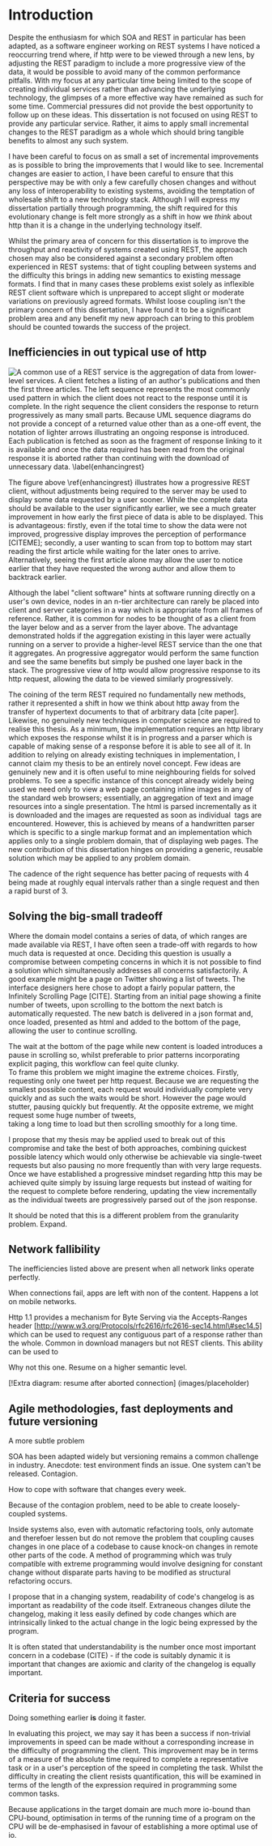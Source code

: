 Introduction
============

<!---

**introduction should be 2-5 pages (1,000 to 2,500 wrds)**

Intro should say:

-   What is the problem?
-   How do I plan to solve it?
-   What are the success criteria?
-   How will know if been successful?
-   What is the motivation for solving it?

--->

Despite the enthusiasm for which SOA and REST in particular has been
adapted, as a software engineer working on REST systems I have noticed a
reoccurring trend where, if http were to be viewed through a new lens,
by adjusting the REST paradigm to include a more progressive view of the
data, it would be possible to avoid many of the common performance
pitfalls. With my focus at any particular time being limited to the
scope of creating individual services rather than advancing the
underlying technology, the glimpses of a more effective way have
remained as such for some time. Commercial pressures did not provide the
best opportunity to follow up on these ideas. This dissertation is not
focused on using REST to provide any particular service. Rather, it aims
to apply small incremental changes to the REST paradigm as a whole which
should bring tangible benefits to almost any such system.

I have been careful to focus on as small a set of incremental
improvements as is possible to bring the improvements that I would like
to see. Incremental changes are easier to action, I have been careful to
ensure that this perspective may be with only a few carefully chosen
changes and without any loss of interoperability to existing systems,
avoiding the temptation of wholesale shift to a new technology stack.
Although I will express my dissertation partially through programming,
the shift required for this evolutionary change is felt more strongly as
a shift in how we *think* about http than it is a change in the
underlying technology itself.

Whilst the primary area of concern for this dissertation is to improve
the throughput and reactivity of systems created using REST, the
approach chosen may also be considered against a secondary problem often
experienced in REST systems: that of tight coupling between systems and
the difficulty this brings in adding new semantics to existing message
formats. I find that in many cases these problems exist solely as
inflexible REST client software which is unprepared to accept slight or
moderate variations on previously agreed formats. Whilst loose coupling
isn't the primary concern of this dissertation, I have found it to be a
significant problem area and any benefit my new approach can bring to
this problem should be counted towards the success of the project.

Inefficiencies in out typical use of http
-----------------------------------------

![A common use of a REST service is the aggregation of data from
lower-level services. A client fetches a listing of an author's
publications and then the first three articles. The left sequence
represents the most commonly used pattern in which the client does not
react to the response until it is complete. In the right sequence the
client considers the response to return progressively as many small
parts. Because UML sequence diagrams do not provide a concept of a
returned value other than as a one-off event, the notation of lighter
arrows illustrating an ongoing response is introduced. Each publication
is fetched as soon as the fragment of response linking to it is
available and once the data required has been read from the original
response it is aborted rather than continuing with the download of
unnecessary data. \label{enhancingrest}](images/rest_timeline.png)

The figure above \ref{enhancingrest} illustrates how a progressive REST
client, without adjustments being required to the server may be used to
display some data requested by a user sooner. While the complete data
should be available to the user significantly earlier, we see a much
greater improvement in how early the first piece of data is able to be
displayed. This is advantageous: firstly, even if the total time to show
the data were not improved, progressive display improves the perception
of performance [CITEME]; secondly, a user wanting to scan from top to
bottom may start reading the first article while waiting for the later
ones to arrive. Alternatively, seeing the first article alone may allow
the user to notice earlier that they have requested the wrong author and
allow them to backtrack earlier.

Although the label "client software" hints at software running directly
on a user's own device, nodes in an n-tier architecture can rarely be
placed into client and server categories in a way which is appropriate
from all frames of reference. Rather, it is common for nodes to be
thought of as a client from the layer below and as a server from the
layer above. The advantage demonstrated holds if the aggregation
existing in this layer were actually running on a server to provide a
higher-level REST service than the one that it aggregates. An
progressive aggregator would perform the same function and see the same
benefits but simply be pushed one layer back in the stack. The
progressive view of http would allow progressive response to its http
request, allowing the data to be viewed similarly progressively.

The coining of the term REST required no fundamentally new methods,
rather it represented a shift in how we think about http away from the
transfer of hypertext documents to that of arbitrary data [cite paper].
Likewise, no genuinely new techniques in computer science are required
to realise this thesis. As a minimum, the implementation requires an
http library which exposes the response whilst it is in progress and a
parser which is capable of making sense of a response before it is able
to see all of it. In addition to relying on already existing techniques
in implementation, I cannot claim my thesis to be an entirely novel
concept. Few ideas are genuinely new and it is often useful to mine
neighbouring fields for solved problems. To see a specific instance of
this concept already widely being used we need only to view a web page
containing inline images in any of the standard web browsers;
essentially, an aggregation of text and image resources into a single
presentation. The html is parsed incrementally as it is downloaded and
the images are requested as soon as individual <img> tags are
encountered. However, this is achieved by means of a handwritten parser
which is specific to a single markup format and an implementation which
applies only to a single problem domain, that of displaying web pages.
The new contribution of this dissertation hinges on providing a generic,
reusable solution which may be applied to any problem domain.

The cadence of the right sequence has better pacing of requests with 4
being made at roughly equal intervals rather than a single request and
then a rapid burst of 3.

Solving the big-small tradeoff
------------------------------

Where the domain model contains a series of data, of which ranges are
made available via REST, I have often seen a trade-off with regards to
how much data is requested at once. Deciding this question is usually a
compromise between competing concerns in which it is not possible to
find a solution which simultaneously addresses all concerns
satisfactorily. A good example might be a page on Twitter showing a list
of tweets. The interface designers here chose to adopt a fairly popular
pattern, the Infinitely Scrolling Page [CITE]. Starting from an initial
page showing a finite number of tweets, upon scrolling to the bottom the
next batch is automatically requested. The new batch is delivered in a
json format and, once loaded, presented as html and added to the bottom
of the page, allowing the user to continue scrolling.

The wait at the bottom of the page while new content is loaded
introduces a pause in scrolling so, whilst preferable to prior patterns
incorporating explicit paging, this workflow can feel quite clunky.\
To frame this problem we might imagine the extreme choices. Firstly,
requesting only one tweet per http request. Because we are requesting
the smallest possible content, each request would individually complete
very quickly and as such the waits would be short. However the page
would stutter, pausing quickly but frequently. At the opposite extreme,
we might request some huge number of tweets,\
taking a long time to load but then scrolling smoothly for a long time.

I propose that my thesis may be applied used to break out of this
compromise and take the best of both approaches, combining quickest
possible latency which would only otherwise be achievable via
single-tweet requests but also pausing no more frequently than with very
large requests. Once we have established a progressive mindset regarding
http this may be achieved quite simply by issuing large requests but
instead of waiting for the request to complete before rendering,
updating the view incrementally as the individual tweets are
progressively parsed out of the json response.

It should be noted that this is a different problem from the granularity problem. Expand.

Network fallibility
-------------------

The inefficiencies listed above are present when all network links
operate perfectly.

When connections fail, apps are left with non of the content. Happens a
lot on mobile networks.

Http 1.1 provides a mechanism for Byte Serving via the Accepts-Ranges
header [http://www.w3.org/Protocols/rfc2616/rfc2616-sec14.html\#sec14.5]
which can be used to request any contiguous part of a response rather
than the whole. Common in download managers but not REST clients. This
ability can be used to

Why not this one. Resume on a higher semantic level.

[!Extra diagram: resume after aborted connection] (images/placeholder)

Agile methodologies, fast deployments and future versioning
-----------------------------------------------------------

A more subtle problem

SOA has been adapted widely but versioning remains a common challenge in
industry. Anecdote: test environment finds an issue. One system can't be
released. Contagion.

How to cope with software that changes every week.

Because of the contagion problem, need to be able to create
loosely-coupled systems.

Inside systems also, even with automatic refactoring tools, only
automate and therefoer lessen but do not remove the problem that
coupling causes changes in one place of a codebase to cause knock-on
changes in remote other parts of the code. A method of programming which
was truly compatible with extreme programming would involve designing
for constant change without disparate parts having to be modified as
structural refactoring occurs.

I propose that in a changing system, readability of code's changelog is
as important as readability of the code itself. Extraneous changes
dilute the changelog, making it less easily defined by code changes
which are intrinsically linked to the actual change in the logic being
expressed by the program.

It is often stated that understandability is the number once most
important concern in a codebase (CITE) - if the code is suitably dynamic
it is important that changes are axiomic and clarity of the changelog is
equally important.

Criteria for success
--------------------

Doing something earlier **is** doing it faster.

In evaluating this project, we may say it has been a success if
non-trivial improvements in speed can be made without a corresponding
increase in the difficulty of programming the client. This improvement
may be in terms of a measure of the absolute time required to complete a
representative task or in a user's perception of the speed in completing
the task. Whilst the difficulty in creating the client resists
quantification, this will be examined in terms of the length of the
expression required in programming some common tasks.

Because applications in the target domain are much more io-bound than
CPU-bound, optimisation in terms of the running time of a program on the
CPU will be de-emphasised in favour of establishing a more optimal use
of io.
